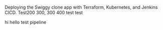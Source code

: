Deploying the Swiggy clone app with Terraform, Kubernetes, and Jenkins CICD.
Test200
300, 300
400
test
test

hi hello
test pipeline

